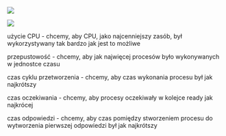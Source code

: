 ![](https://i.imgur.com/IULh62W.png)

![](https://i.imgur.com/8GyeHA2.png)

użycie CPU - chcemy, aby CPU, jako najcenniejszy zasób, był wykorzystywany tak bardzo jak jest to możliwe

przepustowość - chcemy, aby jak najwięcej procesów było wykonywanych w jednostce czasu

czas cyklu przetworzenia - chcemy, aby czas wykonania procesu był jak najkrótszy

czas oczekiwania - chcemy, aby procesy oczekiwały w kolejce ready jak najkrócej

czas odpowiedzi - chcemy, aby czas pomiędzy stworzeniem procesu do wytworzenia pierwszej odpowiedzi był jak najkrótszy

